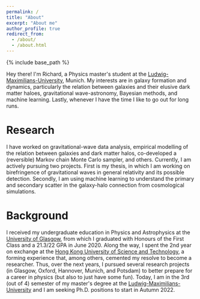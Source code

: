 ```yaml
---
permalink: /
title: "About"
excerpt: "About me"
author_profile: true
redirect_from: 
  - /about/
  - /about.html
---
```


{% include base_path %}

Hey there! I'm Richard, a Physics master's student at the [Ludwig-Maximilians-University](https://www.en.uni-muenchen.de/), Munich. My interests are in galaxy formation and dynamics, particularly the relation between galaxies and their elusive dark matter haloes, gravitational wave-astronomy, Bayesian methods, and machine learning. Lastly, whenever I have the time I like to go out for long runs.


Research
======
I have worked on gravitational-wave data analysis, empirical modelling of the relation between galaxies and dark matter halos, co-developed a (reversible) Markov chain Monte Carlo sampler, and others. Currently, I am actively pursuing two projects. First is my thesis, in which I am working on birefringence of gravitational waves in general relativity and its possible detection. Secondly, I am using machine learning to understand the primary and secondary scatter in the galaxy-halo connection from cosmological simulations.



Background
======
I received my undergraduate education in Physics and Astrophysics at the [University of Glasgow](https://www.gla.ac.uk), from which I graduated with Honours of the First Class and a 21.3/22 GPA in June 2020. Along the way, I spent the 2nd year on exchange at the [Hong Kong University of Science and Technology](https://hkust.edu.hk/), a forming experience that, among others, cemented my resolve to become a researcher. Thus, over the next years, I pursued several research projects (in Glasgow, Oxford, Hannover, Munich, and Potsdam) to better prepare for a career in physics (but also to just have some fun). Today, I am in the 3rd (out of 4) semester  of my master's degree at the [Ludwig-Maximilians-University](https://www.en.uni-muenchen.de/) and I am seeking Ph.D. positions to start in Autumn 2022.